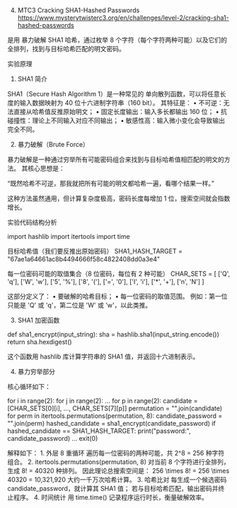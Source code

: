 4.	MTC3 Cracking SHA1-Hashed Passwords
https://www.mysterytwisterc3.org/en/challenges/level-2/cracking-sha1-hashed-passwords

是用 暴力破解 SHA1 哈希，通过枚举 8 个字符（每个字符两种可能）以及它们的全排列，找到与目标哈希匹配的明文密码。

实验原理

1. SHA1 简介

SHA1（Secure Hash Algorithm 1）是一种常见的 单向散列函数，可以将任意长度的输入数据映射为 40 位十六进制字符串（160 bit）。
其特征是：
	•	不可逆：无法直接从哈希值反推原始明文；
	•	固定长度输出：输入多长都输出 160 位；
	•	抗碰撞性：理论上不同输入对应不同输出；
	•	敏感性高：输入微小变化会导致输出完全不同。

2. 暴力破解（Brute Force）

暴力破解是一种通过穷举所有可能密码组合来找到与目标哈希值相匹配的明文的方法。
其核心思想是：

“既然哈希不可逆，那我就把所有可能的明文都哈希一遍，看哪个结果一样。”

这种方法虽然通用，但计算复杂度极高，密码长度每增加 1 位，搜索空间就会指数增长。


实验代码结构分析

import hashlib
import itertools
import time

目标哈希值（我们要反推出原始密码）
SHA1_HASH_TARGET = "67ae1a64661ac8b4494666f58c4822408dd0a3e4"

每一位密码可能的取值集合（8 位密码，每位有 2 种可能）
CHAR_SETS = [
    ['Q', 'q'],
    ['W', 'w'],
    ['5', '%'],
    ['8', '('],
    ['=', '0'],
    ['I', 'i'],
    ['*', '+'],
    ['n', 'N']
]

这部分定义了：
	•	要破解的哈希目标；
	•	每一位密码的取值范围。
例如：第一位只能是 'Q' 或 'q'，第二位是 'W' 或 'w'，以此类推。


3. SHA1 加密函数

def sha1_encrypt(input_string):
    sha = hashlib.sha1(input_string.encode())
    return sha.hexdigest()

这个函数用 hashlib 库计算字符串的 SHA1 值，并返回十六进制表示。


4. 暴力穷举部分

核心循环如下：

for i in range(2):
    for j in range(2):
        ...
            for p in range(2):
                candidate = [CHAR_SETS[0][i], ..., CHAR_SETS[7][p]]
                permutation = "".join(candidate)
                for perm in itertools.permutations(permutation, 8):
                    candidate_password = "".join(perm)
                    hashed_candidate = sha1_encrypt(candidate_password)
                    if hashed_candidate == SHA1_HASH_TARGET:
                        print("password:", candidate_password)
                        ...
                        exit(0)

解释如下：
	1.	外层 8 重循环
遍历每一位密码的两种可能，共 2^8 = 256 种字符组合。
	2.	itertools.permutations(permutation, 8)
对当前 8 个字符进行全排列，生成 8! = 40320 种排列。
因此理论总搜索空间是：
256 \times 8! = 256 \times 40320 = 10,321,920
大约一千万次哈希计算。
	3.	哈希比对
每生成一个候选密码 candidate_password，就计算其 SHA1 值；
若与目标哈希匹配，输出密码并终止程序。
	4.	时间统计
用 time.time() 记录程序运行时长，衡量破解效率。
